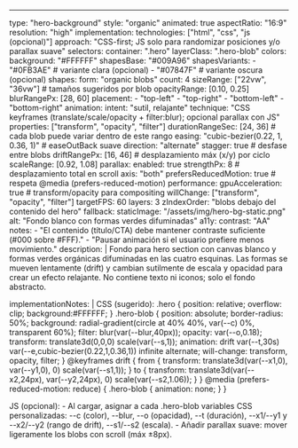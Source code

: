 ---
type: "hero-background"
style: "organic"
animated: true
aspectRatio: "16:9"
resolution: "high"
implementation:
  technologies: ["html", "css", "js (opcional)"]
  approach: "CSS-first; JS solo para randomizar posiciones y/o parallax suave"
  selectors:
    container: ".hero"
    layerClass: ".hero-blob"
colors:
  background: "#FFFFFF"
  shapesBase: "#009A96"
  shapesVariants:
    - "#0FB3AE"   # variante clara (opcional)
    - "#07847F"   # variante oscura (opcional)
shapes:
  form: "organic blobs"
  count: 4
  sizeRange: ["22vw", "36vw"]    # tamaños sugeridos por blob
  opacityRange: [0.10, 0.25]
  blurRangePx: [28, 60]
  placement:
    - "top-left"
    - "top-right"
    - "bottom-left"
    - "bottom-right"
animation:
  intent: "sutil, relajante"
  technique: "CSS keyframes (translate/scale/opacity + filter:blur); opcional parallax con JS"
  properties: ["transform", "opacity", "filter"]
  durationRangeSec: [24, 36]     # cada blob puede variar dentro de este rango
  easing: "cubic-bezier(0.22, 1, 0.36, 1)"  # easeOutBack suave
  direction: "alternate"
  stagger: true                   # desfase entre blobs
  driftRangePx: [16, 46]          # desplazamiento máx (x/y) por ciclo
  scaleRange: [0.92, 1.08]
  parallax:
    enabled: true
    strengthPx: 8                # desplazamiento total en scroll
    axis: "both"
  prefersReducedMotion: true      # respeta @media (prefers-reduced-motion)
performance:
  gpuAcceleration: true           # transform/opacity para compositing
  willChange: ["transform", "opacity", "filter"]
  targetFPS: 60
  layers: 3
  zIndexOrder: "blobs debajo del contenido del hero"
fallback:
  staticImage: "/assets/img/hero-bg-static.png"
  alt: "Fondo blanco con formas verdes difuminadas"
a11y:
  contrast: "AA"
  notes:
    - "El contenido (título/CTA) debe mantener contraste suficiente (#000 sobre #FFF)."
    - "Pausar animación si el usuario prefiere menos movimiento."
description: |
  Fondo para hero section con canvas blanco y formas verdes orgánicas difuminadas
  en las cuatro esquinas. Las formas se mueven lentamente (drift) y cambian
  sutilmente de escala y opacidad para crear un efecto relajante. No contiene
  texto ni iconos; solo el fondo abstracto.

implementationNotes: |
  CSS (sugerido):
    .hero { position: relative; overflow: clip; background:#FFFFFF; }
    .hero-blob {
      position: absolute; border-radius: 50%;
      background: radial-gradient(circle at 40% 40%, var(--c) 0%, transparent 60%);
      filter: blur(var(--blur,40px));
      opacity: var(--o,0.18);
      transform: translate3d(0,0,0) scale(var(--s,1));
      animation: drift var(--t,30s) var(--e,cubic-bezier(0.22,1,0.36,1)) infinite alternate;
      will-change: transform, opacity, filter;
    }
    @keyframes drift {
      from { transform: translate3d(var(--x1,0), var(--y1,0), 0) scale(var(--s1,1)); }
      to   { transform: translate3d(var(--x2,24px), var(--y2,24px), 0) scale(var(--s2,1.06)); }
    }
    @media (prefers-reduced-motion: reduce) {
      .hero-blob { animation: none; }
    }

  JS (opcional):
    - Al cargar, asignar a cada .hero-blob variables CSS personalizadas:
      --c (color), --blur, --o (opacidad), --t (duración),
      --x1/--y1 y --x2/--y2 (rango de drift), --s1/--s2 (escala).
    - Añadir parallax suave: mover ligeramente los blobs con scroll (máx ±8px).
